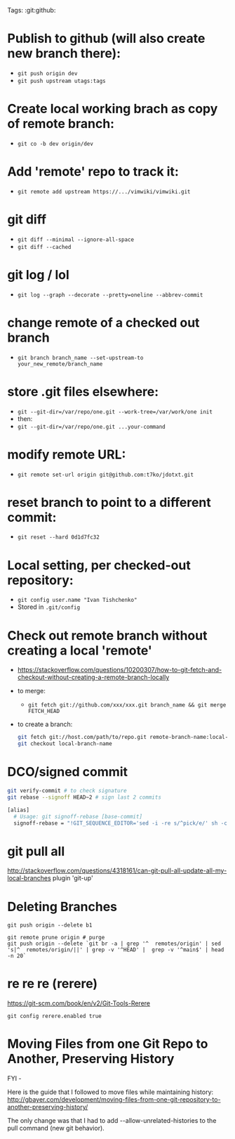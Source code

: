 Tags: :git:github:

# Publish to github (will also create new branch there):
  - `git push origin dev`
  - `git push upstream utags:tags`

# Create local working brach as copy of remote branch:
  - `git co -b dev origin/dev`

# Add 'remote' repo to track it:
  - `git remote add upstream https://.../vimwiki/vimwiki.git`

# git diff
  - `git diff --minimal --ignore-all-space`
  - `git diff --cached`

# git log / lol
  - `git log --graph --decorate --pretty=oneline --abbrev-commit`

# change remote of a checked out branch
  - `git branch branch_name --set-upstream-to your_new_remote/branch_name`

# store .git files elsewhere:
  - `git --git-dir=/var/repo/one.git --work-tree=/var/work/one init`
  - then:
  - `git --git-dir=/var/repo/one.git ...your-command`

# modify remote URL:
   * `git remote set-url origin git@github.com:t7ko/jdotxt.git`

# reset branch to point to a different commit:
   * `git reset --hard 0d1d7fc32`

# Local setting, per checked-out repository:
   * `git config user.name "Ivan Tishchenko"`
   * Stored in `.git/config`

# Check out remote branch without creating a local 'remote'

   - https://stackoverflow.com/questions/10200307/how-to-git-fetch-and-checkout-without-creating-a-remote-branch-locally
   - to merge:
      - `git fetch git://github.com/xxx/xxx.git branch_name && git merge FETCH_HEAD`
   - to create a branch:

     ```bash
     git fetch git://host.com/path/to/repo.git remote-branch-name:local-branch-name
     git checkout local-branch-name
     ```

# DCO/signed commit

```bash
git verify-commit # to check signature
git rebase --signoff HEAD~2 # sign last 2 commits

[alias]
  # Usage: git signoff-rebase [base-commit]
  signoff-rebase = "!GIT_SEQUENCE_EDITOR='sed -i -re s/^pick/e/' sh -c 'git rebase -i $1 && while git rebase --continue; do git commit --amend --signoff --no-edit; done' -"
```


# git pull all

http://stackoverflow.com/questions/4318161/can-git-pull-all-update-all-my-local-branches
plugin 'git-up'


# Deleting Branches

```
git push origin --delete b1

git remote prune origin # purge
git push origin --delete `git br -a | grep '^  remotes/origin' | sed 's|^  remotes/origin/||' | grep -v '^HEAD' |  grep -v '^main$' | head -n 20`
```


# re re re (rerere)

https://git-scm.com/book/en/v2/Git-Tools-Rerere

`git config rerere.enabled true`


# Moving Files from one Git Repo to Another, Preserving History

FYI -

Here is the guide that I followed to move files while maintaining history:
http://gbayer.com/development/moving-files-from-one-git-repository-to-another-preserving-history/

The only change was that I had to add --allow-unrelated-histories to the pull command (new git behavior).


